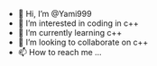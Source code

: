 - 👋 Hi, I’m @Yami999
- 👀 I’m interested in coding in c++
- 🌱 I’m currently learning c++
- 💞️ I’m looking to collaborate on c++
- 📫 How to reach me ...

<!---
Yami999/Yami999 is a ✨ special ✨ repository because its `README.md` (this file) appears on your GitHub profile.
You can click the Preview link to take a look at your changes.
--->
